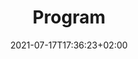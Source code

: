 ---
title: "Program"
date: 2021-07-17T17:36:23+02:00
draft: true
menu:
    main:
        weight: 10
---